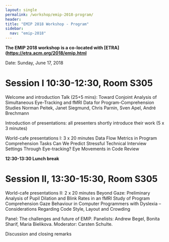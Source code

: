 ```yaml
---
layout: single
permalink: /workshop/emip-2018-program/
header:
title: "EMIP 2018 Workshop - Program"
sidebar:
  nav: "emip-2018"
---
```


**The EMIP 2018 workshop is a co-located with [ETRA](https://etra.acm.org/2018/emip.html**

Date: Sunday, June 17, 2018

# Session I 10:30-12:30, Room S305
Welcome and introduction
Talk (25+5 mins): Toward Conjoint Analysis of Simultaneous Eye-Tracking and fMRI Data for Program-Comprehension Studies
Norman Peitek, Janet Siegmund, Chris Parnin, Sven Apel, André Brechmann

Introduction of presentations: all presenters shortly introduce their work (5 x 3 minutes)

World-cafe presentations I: 3 x 20 minutes
Data Flow Metrics in Program Comprehension Tasks
Can We Predict Stressful Technical Interview Settings Through Eye-tracking?
Eye Movements in Code Review

**12:30-13:30 Lunch break**

# Session II, 13:30-15:30, Room S305
World-cafe presentations II: 2 x 20 minutes
Beyond Gaze: Preliminary Analysis of Pupil Dilation and Blink Rates in an fMRI Study of Program Comprehension
Gaze Behaviour in Computer Programmers with Dyslexia – Considerations Regarding Code Style, Layout and Crowding

Panel: The challenges and future of EMIP. Panelists: Andrew Begel, Bonita Sharif, Maria Bielikova. Moderator: Carsten Schulte.

Discussion and closing remarks